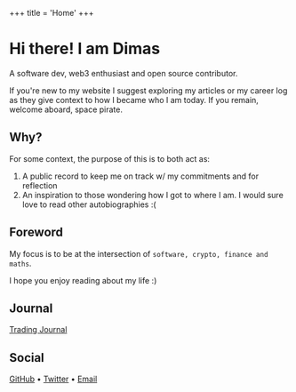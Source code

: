 +++
title = 'Home'
+++

# Hi there! I am Dimas

A software dev, web3 enthusiast and open source contributor.

If you're new to my website I suggest exploring my articles or my career log as they give context to how I became who I am today. If you remain, welcome aboard, space pirate.

## Why?

For some context, the purpose of this is to both act as:
1. A public record to keep me on track w/ my commitments and for reflection
2. An inspiration to those wondering how I got to where I am. I would sure love to read other autobiographies :(

## Foreword

My focus is to be at the intersection of `software, crypto, finance and maths`.

I hope you enjoy reading about my life :)

## Journal

[Trading Journal](/trading-journal)

## Social

[GitHub](https://github.com) • [Twitter](https://twitter.com) • [Email](mailto:email@example.com)